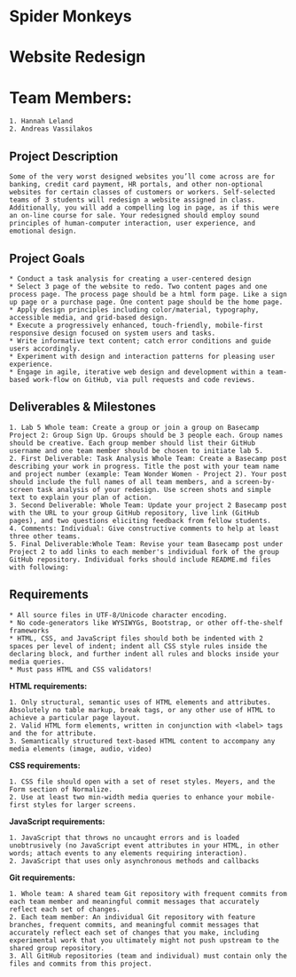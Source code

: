 # Spider Monkeys
# Website Redesign

# Team Members:

    1. Hannah Leland
    2. Andreas Vassilakos

## Project Description

    Some of the very worst designed websites you’ll come across are for banking, credit card payment, HR portals, and other non-optional websites for certain classes of customers or workers. Self-selected teams of 3 students will redesign a website assigned in class. Additionally, you will add a compelling log in page, as if this were an on-line course for sale. Your redesigned should employ sound principles of human-computer interaction, user experience, and emotional design. 

## Project Goals


    * Conduct a task analysis for creating a user-centered design
    * Select 3 page of the website to redo. Two content pages and one process page. The process page should be a html form page. Like a sign up page or a purchase page. One content page should be the home page.
    * Apply design principles including color/material, typography, accessible media, and grid-based design.
    * Execute a progressively enhanced, touch-friendly, mobile-first responsive design focused on system users and tasks.
    * Write informative text content; catch error conditions and guide users accordingly.
    * Experiment with design and interaction patterns for pleasing user experience.
    * Engage in agile, iterative web design and development within a team-based work-flow on GitHub, via pull requests and code reviews.


## Deliverables & Milestones


    1. Lab 5 Whole team: Create a group or join a group on Basecamp Project 2: Group Sign Up. Groups should be 3 people each. Group names should be creative. Each group member should list their GitHub username and one team member should be chosen to initiate lab 5.
    2. First Deliverable: Task Analysis Whole Team: Create a Basecamp post describing your work in progress. Title the post with your team name and project number (example: Team Wonder Women - Project 2). Your post should include the full names of all team members, and a screen-by-screen task analysis of your redesign. Use screen shots and simple text to explain your plan of action.
    3. Second Deliverable: Whole Team: Update your project 2 Basecamp post with the URL to your group GitHub repository, live link (GitHub pages), and two questions eliciting feedback from fellow students.
    4. Comments: Individual: Give constructive comments to help at least three other teams.
    5. Final Deliverable:Whole Team: Revise your team Basecamp post under Project 2 to add links to each member's individual fork of the group GitHub repository. Individual forks should include README.md files with following:

  
## Requirements

    * All source files in UTF-8/Unicode character encoding.
    * No code-generators like WYSIWYGs, Bootstrap, or other off-the-shelf frameworks
    * HTML, CSS, and JavaScript files should both be indented with 2 spaces per level of indent; indent all CSS style rules inside the declaring block, and further indent all rules and blocks inside your media queries.
    * Must pass HTML and CSS validators!


**HTML requirements:**


    1. Only structural, semantic uses of HTML elements and attributes. Absolutely no table markup, break tags, or any other use of HTML to achieve a particular page layout.
    2. Valid HTML form elements, written in conjunction with <label> tags and the for attribute.
    3. Semantically structured text-based HTML content to accompany any media elements (image, audio, video)


**CSS requirements:**


    1. CSS file should open with a set of reset styles. Meyers, and the Form section of Normalize.
    2. Use at least two min-width media queries to enhance your mobile-first styles for larger screens.


**JavaScript requirements:**


    1. JavaScript that throws no uncaught errors and is loaded unobtrusively (no JavaScript event attributes in your HTML, in other words; attach events to any elements requiring interaction).
    2. JavaScript that uses only asynchronous methods and callbacks


**Git requirements:**


    1. Whole team: A shared team Git repository with frequent commits from each team member and meaningful commit messages that accurately reflect each set of changes.
    2. Each team member: An individual Git repository with feature branches, frequent commits, and meaningful commit messages that accurately reflect each set of changes that you make, including experimental work that you ultimately might not push upstream to the shared group repository.
    3. All GitHub repositories (team and individual) must contain only the files and commits from this project.


